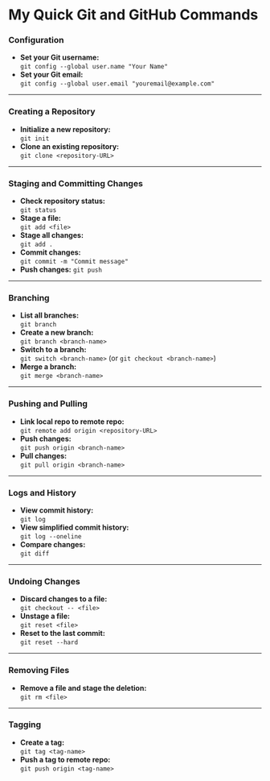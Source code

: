 # My Quick Git and GitHub Commands 

### Configuration
- **Set your Git username:**  
  `git config --global user.name "Your Name"`
- **Set your Git email:**  
  `git config --global user.email "youremail@example.com"`

---

### Creating a Repository
- **Initialize a new repository:**  
  `git init`
- **Clone an existing repository:**  
  `git clone <repository-URL>`

---

### Staging and Committing Changes
- **Check repository status:**  
  `git status`
- **Stage a file:**  
  `git add <file>`
- **Stage all changes:**  
  `git add .`
- **Commit changes:**  
  `git commit -m "Commit message"`
- **Push changes:**
  `git push`

---

### Branching
- **List all branches:**  
  `git branch`
- **Create a new branch:**  
  `git branch <branch-name>`
- **Switch to a branch:**  
  `git switch <branch-name>` (or `git checkout <branch-name>`)
- **Merge a branch:**  
  `git merge <branch-name>`

---

### Pushing and Pulling
- **Link local repo to remote repo:**  
  `git remote add origin <repository-URL>`
- **Push changes:**  
  `git push origin <branch-name>`
- **Pull changes:**  
  `git pull origin <branch-name>`

---

### Logs and History
- **View commit history:**  
  `git log`
- **View simplified commit history:**  
  `git log --oneline`
- **Compare changes:**  
  `git diff`

---

### Undoing Changes
- **Discard changes to a file:**  
  `git checkout -- <file>`
- **Unstage a file:**  
  `git reset <file>`
- **Reset to the last commit:**  
  `git reset --hard`

---

### Removing Files
- **Remove a file and stage the deletion:**  
  `git rm <file>`

---

### Tagging
- **Create a tag:**  
  `git tag <tag-name>`
- **Push a tag to remote repo:**  
  `git push origin <tag-name>`

